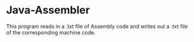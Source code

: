 # Java-Assembler
This program reads in a .txt file of Assembly code and writes out a .txt file of the corresponding machine code.
